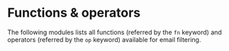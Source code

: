 # Functions & operators

The following modules lists all functions (referred by the `fn` keyword) and operators (referred by the `op` keyword) available for email filtering.